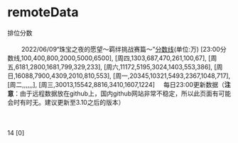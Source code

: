 # remoteData
<!--写法规则及示例：
规则: 所有内容必须写在“<span id=XXXXstart>”和“</span><span id=XXXXend></span>”之间('XXXX'为remotedata、remoteoptionname、remotetext、remotetablearr、remoteremark、remotesize、remoterowspan、remotecolspan、remotefontweight)
remotedata: 所有数据都应该包含在remotedata中，程序会最先抓取remotedata中的所有数据，再分别处理。
remoteoptionname: 在小程序的其它数据模块新增一个radio选项，该部分内容即为选项名。
remotetext: 新增radio项的文本内容，位于表格上方。
remotetablearr: 新增radio项的的table数据，如[1,2,3],[4,5,6]，创建一个两行三列的表格，第一行为1,2,3，第二行为4,5,6。
remoteremark: 新增radio项的备注内容，位于表格下方。
remotesize: 14，设置表格中数字大小为14px
remoterowspan: [0,1,5]，用于合并单元格，将第0行第1列的表格向下扩展5个单元格
remotecolspan: [1,2,4]，用于合并单元格，将第1行第2列的表格向右扩展4个单元格
remotefontweight: [1,2]，将第1行第2列的表格中字体加粗；remotefontweight: [1]，将第1行整行加粗；remotefontweight: [,3]，将第3列整列加粗；
-->
<span id=remotedatastart>
<span id=remoteoptionnamestart>排位分数</span><span id=remoteoptionnameend></span>
<span id=remotetextstart><br><br>&nbsp;&nbsp;&nbsp;&nbsp;&nbsp;&nbsp;&nbsp;&nbsp;2022/06/09“珠宝之夜的愿望～羁绊挑战赛篇～”<a title="点击前往百度贴吧【22.06.09魅力排位】全记录"  href="https://tieba.baidu.com/p/7872576277">分数线</a>(单位:万)</span><span id=remotetextend></span>
<span id=remotetablearrstart>
[23:00分数线,100,400,800,2000,5000,6500],
[周四,1303,687,470,261,100,67],
[周五,6181,2800,1681,799,329,233],
[周六,11172,5195,3024,1403,553,386],
[周日,16088,7900,4309,2010,810,553],
[周一,20345,10321,5493,2367,1048,717],
[周二,,,,,,],
[周三,30013,15542,8816,3410,1607,1224]
</span><span id=remotetablearrend></span>
<span id=remoteremarkstart>&nbsp;&nbsp;&nbsp;&nbsp;每日23:00更新数据（<b>注意</b>：由于远程数据放在github上，国内github网站非常不稳定，所以此页面有可能会时有时无。建议更新至3.10之后的版本）<br><br><br><br></span><span id=remoteremarkend></span>
<span id=remotesizestart>14</span><span id=remotesizeend></span>
<span id=remotefontweightstart>[0]</span><span id=remotefontweightend></span>
</span><span id=remotedataend></span>
